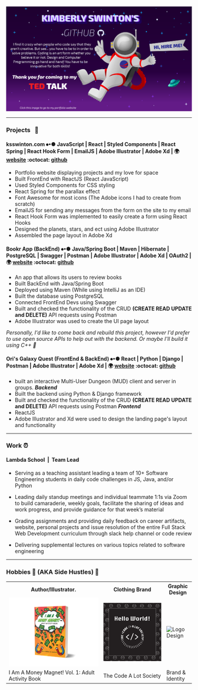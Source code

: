 [![Kimberly's Portfolio Banner](./images/GitHubBanner.png)](https://ksswinton.com)

---

### Projects &nbsp; 🔭

#### ksswinton.com ⦁•● JavaScript | React | Styled Components | React Spring | React Hook Form | EmailJS | Adobe Illustrator | Adobe Xd | 🌍 [website](ksswinton.com) :octocat: [github](https://github.com/KSSwimmy/portfolio_V3)

- Portfolio website displaying projects and my love for space
- Built FrontEnd with ReactJS (React JavaScript)
- Used Styled Components for CSS styling 
- React Spring for the parallax effect
- Font Awesome for most icons (The Adobe icons I had to create from scratch)
- EmailJS for sending any messages from the form on the site to my email
- React Hook Form was implemented to easily create a form using React Hooks
- Designed the planets, stars, and ect using Adobe Illustrator
- Assembled the page layout in Adobe Xd

#### Bookr App (BackEnd) ⦁•● Java/Spring Boot | Maven | Hibernate | PostgreSQL | Swagger | Postman | Adobe Illustrator | Adobe Xd | OAuth2 | 🌍 [website](https://bookr.vercel.app/login) :octocat: [github](https://github.com/BW-BookR-2019/BE)

- An app that allows its users to review books
- Built BackEnd with Java/Spring Boot
- Deployed using Maven (While using IntelliJ as an IDE)
- Built the database using PostgreSQL
- Connected FrontEnd Devs using Swagger 
- Built and checked the functionality of the CRUD **(CREATE READ UPDATE and DELETE)** API requests using Postman
-  Adobe Illustrator was used to create the UI page layout

*Personally, I'd like to come back and rebuild this project, however I'd prefer to use open source APIs to help out with the backend. Or maybe I'll build it using C++ 🤔*


#### Ori's Galaxy Quest (FrontEnd & BackEnd) ⦁•● React | Python | Django | Postman | Adobe Illustrator | Adobe Xd | 🌍 [website](https://cocky-davinci-344c63.netlify.app/) :octocat: [github](https://github.com/Cakewalk-CS)

- built an interactive Multi-User Dungeon (MUD) client and server in groups.
***Backend*** 
- Built the backend using Python & Django framework
- Built and checked the functionality of the CRUD **(CREATE READ UPDATE and DELETE)** API requests using Postman
***Frontend*** 
- ReactJS
- Adobe Illustrator and Xd were used to design the landing page's layout and functionality

---
### Work ⏰

#### Lambda School &nbsp;|&nbsp;&nbsp;Team Lead

- Serving as a teaching assistant leading a team of 10+ Software Engineering students in daily code challenges in JS, Java, and/or Python 

- Leading daily standup meetings and individual teammate 1:1s via Zoom to build camaraderie, weekly goals, facilitate the sharing of ideas and work progress, and provide guidance for that week’s material 

- Grading assignments and providing daily feedback on career artifacts, website, personal projects and issue resolution of the entire Full Stack Web Development curriculum through slack help channel or code review 

- Delivering supplemental lectures on various topics related to software engineering


---

### Hobbies 🎨 (AKA Side Hustles) 💸 



<table>
  <tr>
    <th>Author/Illustrator.</th>
    <th>Clothing Brand</th>
    <th>Graphic Design</th>
    
  </tr>
  <tr>
    <td> 
        <a href="https://www.amazon.com/Am-Money-Magnet-Vol-Activity/dp/B09LZQMHSL">
            <img  src=
            "./images/book.png" 
            alt="my book" width="900">
        </a> 
    </td>
    <td>
        <a href="https://www.tcals10k.com/">
        <img  src=
        "./images/tcalsHELLO.png" 
        alt="Clothing Brand" width="700">
    </td>
    <td>
        <img  src=
        "./images/RHNSLogo.png" 
        alt="Logo Design" width="700">
        </td>
  </tr>
  <tr>
    <td>I Am A Money Magnet! Vol. 1: Adult Activity Book</td>
    <td>The Code A Lot Society</td>
    <td>Brand & Identity </td>
  </tr>
</table>



